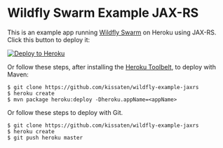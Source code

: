 # Wildfly Swarm Example JAX-RS

This is an example app running [Wildfly Swarm](http://wildfly.org/news/2015/05/05/WildFly-Swarm-Released/)
on Heroku using JAX-RS. Click this button to deploy it:

[![Deploy to Heroku](https://www.herokucdn.com/deploy/button.png)](https://heroku.com/deploy)

Or follow these steps, after installing the [Heroku Toolbelt](https://toolbelt.heroku.com/), to deploy with Maven:

```sh-session
$ git clone https://github.com/kissaten/wildfly-example-jaxrs
$ heroku create
$ mvn package heroku:deploy -Dheroku.appName=<appName>
```

Or follow these steps to deploy with Git.

```sh-session
$ git clone https://github.com/kissaten/wildfly-example-jaxrs
$ heroku create
$ git push heroku master
```
